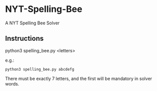 # NYT-Spelling-Bee
A NYT Spelling Bee Solver

## Instructions
python3 spelling\_bee.py &lt;letters&gt;

e.g.:

```
python3 spelling_bee.py abcdefg
```

There must be exactly 7 letters, and the first will be mandatory in solver words.
